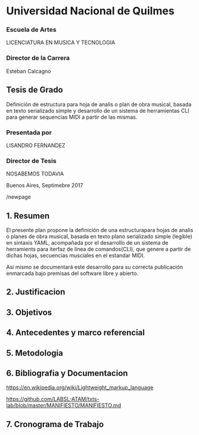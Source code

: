 # Universidad Nacional de Quilmes
### Escuela de Artes
LICENCIATURA EN MUSICA Y TECNOLOGIA

### Director de la Carrera   
Esteban Calcagno

## Tesis de Grado
Definición de estructura para hoja de analis o plan de obra musical, 
basada en texto serializado simple y desarrollo de un sistema de herramientas CLI 
para generar sequencias MIDI a partir de las mismas. 

### Presentada por
LISANDRO FERNANDEZ

### Director de Tesis
NOSABEMOS TODAVIA

Buenos Aires, Septimebre 2017

/newpage

## 1. Resumen
El presente plan propone la definición de una estructurapara hojas de analis o 
planes de obra musical, basada en texto plano serializado simple (legible) 
en sintaxis YAML, acompañada por el desarrollo de un sistema de herramients
para iterfaz de línea de comandos(CLI), que genere a partir de dichas
hojas, secuencias musciales en el estandar MIDI. 

Asi mismo se documentará este desarrollo para su correcta publicación 
enmarcada bajo premisas del software libre y abierto. 

## 2. Justificacion

## 3. Objetivos

## 4. Antecedentes y marco referencial

## 5. Metodologia

## 6. Bibliografia y Documentacion

https://en.wikipedia.org/wiki/Lightweight_markup_language

https://github.com/LABSL-ATAM/txts-lab/blob/master/MANIFIESTO/MANIFIESTO.md

## 7. Cronograma de Trabajo
  

